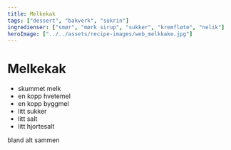 ```yaml
---
title: Melkekak
tags: ["dessert", "bakverk", "sukrin"]
ingredienser: ["smør", "mørk sirup", "sukker", "kremfløte", "nelik"]
heroImage: ["../../assets/recipe-images/web_melkkake.jpg"]
---
```


# Melkekak

- skummet melk
- en kopp hvetemel
- en kopp byggmel
- litt sukker
- litt salt
- litt hjortesalt

bland alt sammen
